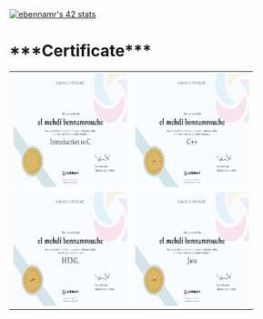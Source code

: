 <a href="https://www.instagram.com/elmehdi_bennamrouche">
  <img src="https://badge.mediaplus.ma/binary/ebennamr" alt="ebennamr's 42 stats" />
</a>
<h1> ***Certificate***</h1>





<table>
  <tr>
    <th><img src="https://github.com/bennamrouche/bennamrouche/blob/master/src/c.jpg" alt="c Certificate " width="200" height="200"></th>
    <th><img src="https://github.com/bennamrouche/bennamrouche/blob/master/src/cpp.png" alt="c Certificate " width="200" height="200"></th>
  </tr>
  <tr>
    <td><img src="https://github.com/bennamrouche/bennamrouche/blob/master/src/html.jpeg" alt="c Certificate " width="200" height="200"></td>
    <td><img src="https://github.com/bennamrouche/bennamrouche/blob/master/src/java.png" alt="c Certificate " width="200" height="200"></td>
  </tr>
</table>
